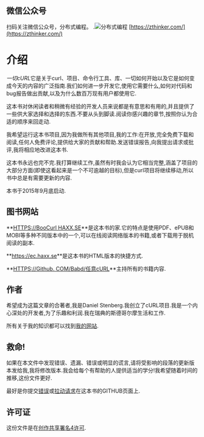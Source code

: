 ## 微信公众号

扫码关注微信公众号，分布式编程。
.![分布式编程](https://www.images.mdan.top/qrcode_for_gh_1e2587cc42b1_258_1587996055777.jpg)
[https://zthinker.com/](https://zthinker.com/)

# 介绍

*一切cURL*它是关于curl、项目、命令行工具、库、一切如何开始以及它是如何变成今天的内容的广泛指南.我们如何进一步开发它,使用它需要什么,如何对代码和bug报告做出贡献,以及为什么数百万现有用户都使用它.

这本书对休闲读者和稍微有经验的开发人员来说都是有意思和有用的,并且提供了一些供大家选择和选择的东西.不要从头到脚读.阅读你感兴趣的章节,按照你认为合适的顺序来回走动.

我希望运行这本书项目,因为我做所有其他项目,我的工作:在开放,完全免费下载和阅读,任何人免费评论,提供给大家的贡献和帮助.发送错误报告,向我提出请求或批评,我将相应地改进这本书.

这本书永远也完不完.我打算继续工作,虽然有时我会认为它相当完整,涵盖了项目的大部分方面(即使这看起来是一个不可逾越的目标),但是curl项目将继续移动,所以书中总是有需要更新的内容.

本书于2015年9月底启动.

## 图书网站

**[HTTPS://BooCurl HAXX.SE](https://bookcurl.haxx.se)**是这本书的家.它的特点是使用PDF、ePUB和MOBI等多种不同版本中的一个,可以在线阅读网络版本的书籍,或者下载用于脱机阅读的副本.

**<https://ec.haxx.se>**是这本书的HTML版本的快捷方式.

**[HTTPS://Github. COM/Babd/任意cURL](https://github.com/bagder/everything-curl)**主持所有的书籍内容.

## 作者

希望成为这篇文章的合著者,我是Daniel Stenberg.我创立了cURL项目.我是一个内心深处的开发者,为了乐趣和利润.我在瑞典的斯德哥尔摩生活和工作.

所有关于我的知识都可以找到[我的网站](https://daniel.haxx.se/).

## 救命!

如果在本文件中发现错误、遗漏、错误或明显的谎言,请将受影响的段落的更新版本发给我,我将修改版本.我会给每个有帮助的人提供适当的学分!我希望随着时间的推移,这份文件更好.

最好是你提交[错误](https://github.com/bagder/everything-curl/issues)或[拉动请求](https://github.com/bagder/everything-curl/pulls)在这本书的GITHUB页面上.

## 许可证

这份文件是在[创作共享署名4许可](https://creativecommons.org/licenses/by/4.0/).
